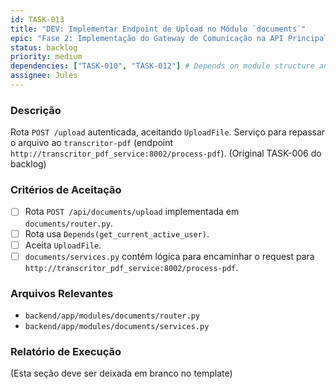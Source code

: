 ```yaml
---
id: TASK-013
title: "DEV: Implementar Endpoint de Upload no Módulo `documents`"
epic: "Fase 2: Implementação do Gateway de Comunicação na API Principal"
status: backlog
priority: medium
dependencies: ["TASK-010", "TASK-012"] # Depends on module structure and its tests
assignee: Jules
---
```


### Descrição

Rota `POST /upload` autenticada, aceitando `UploadFile`. Serviço para repassar o arquivo ao `transcritor-pdf` (endpoint `http://transcritor_pdf_service:8002/process-pdf`). (Original TASK-006 do backlog)

### Critérios de Aceitação

- [ ] Rota `POST /api/documents/upload` implementada em `documents/router.py`.
- [ ] Rota usa `Depends(get_current_active_user)`.
- [ ] Aceita `UploadFile`.
- [ ] `documents/services.py` contém lógica para encaminhar o request para `http://transcritor_pdf_service:8002/process-pdf`.

### Arquivos Relevantes

* `backend/app/modules/documents/router.py`
* `backend/app/modules/documents/services.py`

### Relatório de Execução

(Esta seção deve ser deixada em branco no template)
